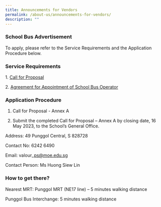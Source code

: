 ```yaml
---
title: Announcements for Vendors
permalink: /about-us/announcements-for-vendors/
description: ""
---
```

### School Bus Advertisement

To apply, please refer to the Service Requirements and the Application Procedure below.

### Service Requirements

1. [Call for Proposal](/files/Announcements%20for%20Vendors/call-for-proposal-valour-primary-school.pdf)

2. [Agreement for Appointment of School Bus Operator](/files/Announcements%20for%20Vendors/agreement-for-appointment-of-school-bus-operator.pdf)

### Application Procedure 

1. Call for Proposal - Annex A

2. Submit the completed Call for Proposal – Annex A by closing date, 16 May 2023, to the School’s General Office.

Address: 49 Punggol Central, S 828728

Contact No: 6242 6490

Email: valour\_ps@moe.edu.sg

Contact Person: Ms Huong Siew Lin

### How to get there?

Nearest MRT: Punggol MRT (NE17 line) – 5 minutes walking distance

Punggol Bus Interchange: 5 minutes walking distance